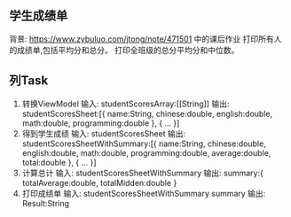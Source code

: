 ## 学生成绩单
背景:
https://www.zybuluo.com/jtong/note/471501  中的课后作业
打印所有人的成绩单,包括平均分和总分。
打印全班级的总分平均分和中位数。

## 列Task 
1) 转换ViewModel
输入:
    studentScoresArray:[[String]]
输出:
    studentScoresSheet:[{
        name:String,
        chinese:double,
        english:double,
        math:double,
        programming:double
        },
        {
        ...
        }]
2) 得到学生成绩
输入:
    studentScoresSheet
输出:
    studentScoresSheetWithSummary:[{
        name:String,
        chinese:double,
        english:double,
        math:double,
        programming:double,
        average:double,
        total:double
        },
        {
         ...
        }]
3) 计算总计
输入:
    studentScoresSheetWithSummary
输出:
    summary:{
        totalAverage:double,
        totalMidden:double
        }
4) 打印成绩单
输入:
    studentScoresSheetWithSummary
    summary
输出:
    Result:String